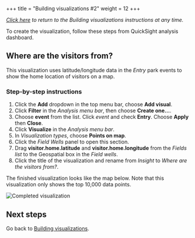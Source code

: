 +++
title = "Building visualizations #2"
weight = 12
+++

*[Click here](../3-quicksight.html#building-visualizations) to return to the *Building visualizations* instructions at any time.*

To create the visualization, follow these steps from QuickSight analysis dashboard.

## Where are the visitors from?

This visualization uses latitude/longitude data in the *Entry* park events to show the home location of visitors on a map.

### Step-by-step instructions ###

1. Click the **Add** dropdown in the top menu bar, choose **Add visual**.
1. Click **Filter** in the *Analysis menu bar*, then choose **Create one...**.
1. Choose **event** from the list. Click *event* and check **Entry**. Choose **Apply** then **Close**.
1. Click **Visualize** in the *Analysis menu bar*.
1. In *Visualization types*, choose **Points on map**.
1. Click the *Field Wells* panel to open this section.
1. Drag **visitor.home.latitude** and **visitor.home.longitude** from the *Fields list* to the Geospatial box in the *Field wells*.
1. Click the title of the visualization and rename from *Insight* to *Where are the visitors from?*.

The finished visualization looks like the map below. Note that this visualization only shows the top 10,000 data points.

![Completed visualization](/images/module5-3-visualization-2.png)

## Next steps

Go back to [Building visualizations](../3-quicksight.html#building-visualizations).